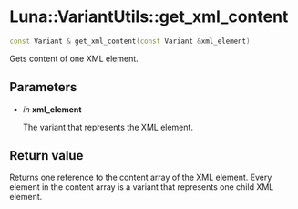 # Luna::VariantUtils::get_xml_content

```c++
const Variant & get_xml_content(const Variant &xml_element)
```

Gets content of one XML element. 



## Parameters
* *in* **xml_element**

    The variant that represents the XML element. 

## Return value
Returns one reference to the content array of the XML element. Every element in the content array is a variant that represents one child XML element. 


